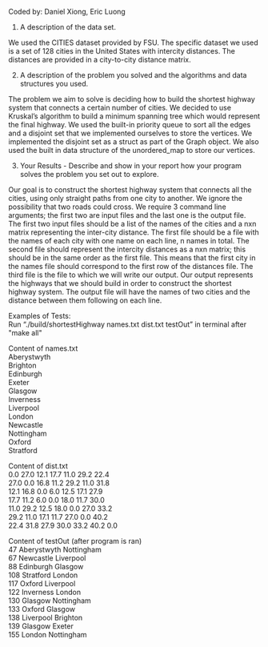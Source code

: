 Coded by: Daniel Xiong, Eric Luong

1. A description of the data set.

We used the CITIES dataset provided by FSU. The specific dataset we used is a set of 128 cities
in the United States with intercity distances. The distances are provided in a city-to-city distance
matrix.

2. A description of the problem you solved and the algorithms and data structures
you used. 

The problem we aim to solve is deciding how to build the shortest highway system that connects
a certain number of cities. We decided to use Kruskal’s algorithm to build a minimum spanning
tree which would represent the final highway. We used the built-in priority queue to sort all the
edges and a disjoint set that we implemented ourselves to store the vertices. We implemented the
disjoint set as a struct as part of the Graph object. We also used the built in data structure of the
unordered_map to store our vertices.

3. Your Results - Describe and show in your report how your program solves the
problem you set out to explore. 

Our goal is to construct the shortest highway system that connects all the cities, using only
straight paths from one city to another. We ignore the possibility that two roads could cross. We
require 3 command line arguments; the first two are input files and the last one is the output file.
The first two input files should be a list of the names of the cities and a nxn matrix representing
the inter-city distance. The first file should be a file with the names of each city with one name
on each line, n names in total. The second file should represent the intercity distances as a nxn matrix; 
this should be in the same order as the first file. This means that the first city in the names file should
correspond to the first row of the distances file. The third file is the file to which we will write
our output. Our output represents the highways that we should build in order to construct the
shortest highway system. The output file will have the names of two cities and the distance
between them following on each line.

Examples of Tests:  
Run “./build/shortestHighway names.txt dist.txt testOut” in terminal after "make all"

Content of names.txt  
Aberystwyth  
Brighton  
Edinburgh  
Exeter  
Glasgow  
Inverness  
Liverpool  
London  
Newcastle  
Nottingham  
Oxford  
Stratford  

Content of dist.txt  
 0.0 27.0 12.1 17.7 11.0 29.2 22.4  
 27.0 0.0 16.8 11.2 29.2 11.0 31.8  
 12.1 16.8 0.0 6.0 12.5 17.1 27.9  
 17.7 11.2 6.0 0.0 18.0 11.7 30.0  
 11.0 29.2 12.5 18.0 0.0 27.0 33.2  
 29.2 11.0 17.1 11.7 27.0 0.0 40.2  
 22.4 31.8 27.9 30.0 33.2 40.2 0.0  
 
Content of testOut (after program is ran)  
47 Aberystwyth Nottingham  
67 Newcastle Liverpool  
88 Edinburgh Glasgow  
108 Stratford London  
117 Oxford Liverpool  
122 Inverness London  
130 Glasgow Nottingham  
133 Oxford Glasgow  
138 Liverpool Brighton  
139 Glasgow Exeter  
155 London Nottingham  
